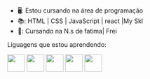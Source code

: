 

- 🖥️: Estou cursando na área de programação
- 📚:  HTML | CSS | JavaScript | react |My Skl
- 🏫:  Cursando na N.s de fatima| Frei

Liguagens que estou aprendendo:


   <img height="40px" src="https://cdn.jsdelivr.net/gh/devicons/devicon/icons/javascript/javascript-original.svg"  />  <img height="40px" src="https://cdn.jsdelivr.net/gh/devicons/devicon/icons/react/react-original.svg" /> 
<img height="40px" src="https://cdn.jsdelivr.net/gh/devicons/devicon/icons/html5/html5-original.svg" />  <img height="40px" src="https://cdn.jsdelivr.net/gh/devicons/devicon/icons/css3/css3-original.svg" /> <img height= "40px" src="https://cdn.jsdelivr.net/gh/devicons/devicon/icons/mysql/mysql-original.svg" />
          
          
          

          


          
          



